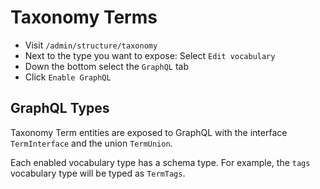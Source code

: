 # Taxonomy Terms

- Visit `/admin/structure/taxonomy`
- Next to the type you want to expose: Select `Edit vocabulary`
- Down the bottom select the `GraphQL` tab
- Click `Enable GraphQL`

## GraphQL Types

Taxonomy Term entities are exposed to GraphQL with the interface `TermInterface` and the union `TermUnion`.

Each enabled vocabulary type has a schema type. For example, the `tags` vocabulary type will be typed as `TermTags`.
